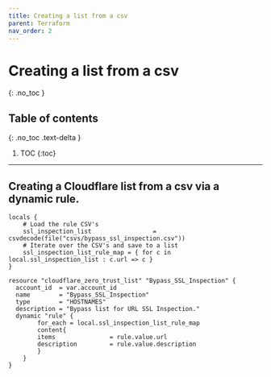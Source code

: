 ```yaml
---
title: Creating a list from a csv
parent: Terraform
nav_order: 2
---
```


# Creating a list from a csv
{: .no_toc }

## Table of contents
{: .no_toc .text-delta }

1. TOC
{:toc}

---

## Creating a Cloudflare list from a csv via a dynamic rule.

```
locals {
	# Load the rule CSV's
    ssl_inspection_list                 = csvdecode(file("csvs/bypass_ssl_inspection.csv"))
	# Iterate over the CSV's and save to a list
	ssl_inspection_list_rule_map = { for c in local.ssl_inspection_list : c.url => c }
}

resource "cloudflare_zero_trust_list" "Bypass_SSL_Inspection" {
  account_id  = var.account_id
  name        = "Bypass_SSL_Inspection"
  type        = "HOSTNAMES"
  description = "Bypass list for URL SSL Inspection."
  dynamic "rule" {
		for_each = local.ssl_inspection_list_rule_map
		content{
        items               = rule.value.url
		description         = rule.value.description
		}
	}
}
```